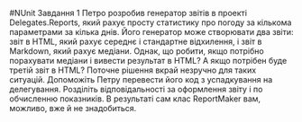 #NUnit
Завдання 1
Петро розробив генератор звітів в проекті Delegates.Reports, який рахує просту статистику про погоду за кількома параметрами за кілька днів. 
Його генератор може створювати два звіти: звіт в HTML, який рахує середнє і стандартне відхилення, і звіт в Markdown, який рахує медіани.
Однак, що робити, якщо потрібно порахувати медіани і вивести результат в HTML? 
А якщо потрібен буде третій звіт в HTML? 
Поточне рішення вкрай незручно для таких ситуацій.
Допоможіть Петру перевести його код з успадкування на делегування. 
Розділіть відповідальності за оформлення звіту і по обчисленню показників. 
В результаті сам клас ReportMaker вам, можливо, вже й не знадобиться.
